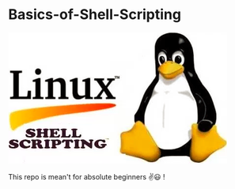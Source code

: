 # Basics-of-Shell-Scripting

![](./linux-shell.png)

This repo is mean't for absolute beginners ✌️😃 !
